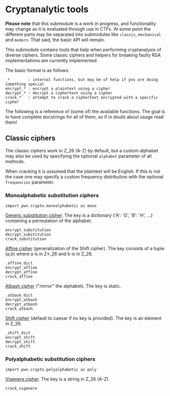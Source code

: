 Cryptanalytic tools
===================

**Please note** that this submodule is a work in progress, and functionality
may change as it is evaluated through use in CTFs. At some point the different
parts may be separated into submodules like `classic`, `mechanical` and
`modern`. That said, the basic API will remain.

This submodule contains tools that help when performing cryptanalysis
of diverse ciphers. Some classic ciphers and helpers for breaking faulty
RSA implementations are currently implemented.

The basic format is as follows:

    _*        : internal functions, but may be of help if you are doing something special
    encrypt_* : encrypt a plaintext using a cipher
    decrypt_* : decrypt a ciphertext using a cipher
    crack_*   : attempt to crack a ciphertext encrypted with a specific cipher

The following is a reference of (some of) the available functions. The goal is to
have complete docstrings for all of them, so if in doubt about usage read them!

Classic ciphers
---------------

The classic ciphers work in Z_26 (A-Z) by default, but a custom alphabet may
also be used by specifying the optional `alphabet` parameter of all methods.

When cracking it is assumed that the plaintext will be English. If this is
not the case one may specify a custom frequency distribution with the
optional `frequencies` parameter.

### Monoalphabetic substitution ciphers

    import pwn.crypto.monoalphabetic as mono

[Generic substitution cipher][0]. The key is a dictionary {'A': 'G', 'B': 'H', ...}`
containing a permutation of the alphabet.

[0]: http://en.wikipedia.org/wiki/Substitution_cipher#Simple_substitution

    encrypt_substitution
    decrypt_substitution
    crack_substitution

[Affine cipher][1] (generalization of the Shift cipher). The key consists
of a tuple (a,b) where a is in Z*_26 and b is in Z_26.

[1]: http://en.wikipedia.org/wiki/Affine_cipher

    _affine_dict
    encrypt_affine
    decrypt_affine
    crack_affine

[Atbash cipher][2] ("mirror" the alphabet). The key is static.

[2]: http://en.wikipedia.org/wiki/Atbash

    _atbash_dict
    encrypt_atbash
    decrypt_atbash
    crack_atbash

[Shift cipher][3] (default to caesar if no key is provided). The key
is an element in Z_26.

[3]: http://en.wikipedia.org/wiki/Caesar_cipher

    _shift_dict
    encrypt_shift
    decrypt_shift
    crack_shift

### Polyalphabetic substitution ciphers

    import pwn.crypto.polyalphabetic as poly

[Vigenere cipher][4]. The key is a string in Z_26 (A-Z).

[4]: http://en.wikipedia.org/wiki/Vigen%C3%A8re_cipher

    crack_vigenere
